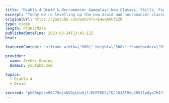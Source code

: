 ```yaml
---
title: "Diablo 4 Druid & Necromancer Gameplay! New Classes, Skills, Farming & Grinding (Diablo 4 Open Beta)"
excerpt: "Today we're levelling up the new druid and necromancer classes in co-op multiplayer so we can as powerful as possible and test ..."
originalUrl: https://youtube.com/watch?v=E4wqAXUfZZ0
type: video
length: PT3H37M27S
publishedDateTime: 2023-03-24T13:41:12Z
heat: 

featuredContent: "<iframe width=\"800\" height=\"500\" frameborder=\"0\" src=\"https://www.youtube.com/embed/E4wqAXUfZZ0\" allow=\"accelerometer; autoplay; encrypted-media; gyroscope; picture-in-picture\" allowfullscreen></iframe>"

provider:
  name: Arekkz Gaming
  domain: youtube.com

topics:
  - Diablo 4
  - Druid

secured: "pkE0epbLv96C79ojxUVDyLUuGjf/DCRTKD7zTDJJGIATRvLS0V2lwdyo7H1YI5wNsSNMQPyO3x1ePcbLIanQ7K6D74x7Jybmxm4zgZRvdNDGn77TKYiv5vfPLzEuzuRVZTDsbOaMA2PWY49zG6rYQjLYOEpRTmaGbTaGAMg/TbX9GoPAaervBaLR2U6InOyHiO+uh6S/vB7wZhcTun9YzoC4d5a01TDEDCadjWgU+g+PKStzppr7sRWDnVTs5tR3OKMdaKvIA7pkWI9i1t39D6pqhGT8FS3KGx1WORwD7mL6bI8QtdgmN0SsCuR12qc03/5pEx/8sVaPkvlYweZ4skCRDknnNMpJfX6XTkacY+bzzNmJN/IZ5VxUByqegEFmStqRx5sGaF+gWe1/FAkNmC7EY7ggaABL5+IP3jEb1T8=;IJqTT8DmUzitEYIgjym0ug=="
---
```


